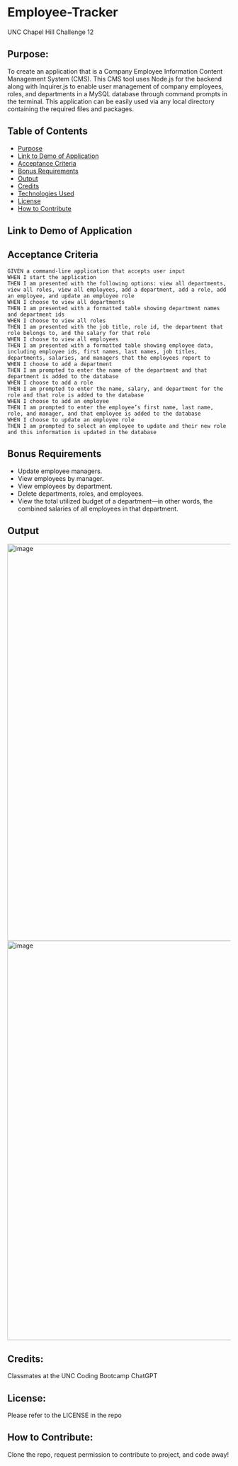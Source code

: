 # Employee-Tracker
UNC Chapel Hill Challenge 12

## Purpose:
To create an application that is a Company Employee Information Content Management System (CMS). This CMS tool uses Node.js for the backend along with Inquirer.js to enable user management of company employees, roles, and departments in a MySQL database through command prompts in the terminal. This application can be easily used via any local directory containing the required files and packages.  

## Table of Contents
- [Purpose](#purpose)
- [Link to Demo of Application](#link-to-demo-of-application)
- [Acceptance Criteria](#acceptance-criteria)
- [Bonus Requirements](#bonus-requirements)
- [Output](#output)
- [Credits](#credits)
- [Technologies Used](#technologies-used)
- [License](#license)
- [How to Contribute](#how-to-contribute)

## Link to Demo of Application

## Acceptance Criteria
```
GIVEN a command-line application that accepts user input
WHEN I start the application
THEN I am presented with the following options: view all departments, view all roles, view all employees, add a department, add a role, add an employee, and update an employee role
WHEN I choose to view all departments
THEN I am presented with a formatted table showing department names and department ids
WHEN I choose to view all roles
THEN I am presented with the job title, role id, the department that role belongs to, and the salary for that role
WHEN I choose to view all employees
THEN I am presented with a formatted table showing employee data, including employee ids, first names, last names, job titles, departments, salaries, and managers that the employees report to
WHEN I choose to add a department
THEN I am prompted to enter the name of the department and that department is added to the database
WHEN I choose to add a role
THEN I am prompted to enter the name, salary, and department for the role and that role is added to the database
WHEN I choose to add an employee
THEN I am prompted to enter the employee’s first name, last name, role, and manager, and that employee is added to the database
WHEN I choose to update an employee role
THEN I am prompted to select an employee to update and their new role and this information is updated in the database
```

## Bonus Requirements
- Update employee managers.
- View employees by manager.
- View employees by department.
- Delete departments, roles, and employees.
- View the total utilized budget of a department—in other words, the combined salaries of all employees in that department.

## Output
<img width="897" alt="image" src="https://github.com/elaine-luckey/Employee-Tracker/assets/134161776/3d3e149c-8e03-4377-b438-c5071559691d">

<img width="902" alt="image" src="https://github.com/elaine-luckey/Employee-Tracker/assets/134161776/49bbc290-ada9-4686-8a71-89c5f232fb73">


## Credits:
Classmates at the UNC Coding Bootcamp
ChatGPT

## License: 
Please refer to the LICENSE in the repo

## How to Contribute:
Clone the repo, request permission to contribute to project, and code away!
